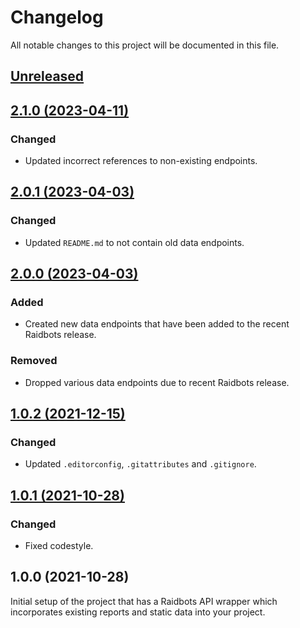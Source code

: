 # Changelog
All notable changes to this project will be documented in this file.

## [Unreleased](https://github.com/logiek/raidbots-api/compare/2.1.0...master)

## [2.1.0 (2023-04-11)](https://github.com/logiek/raidbots-api/compare/2.0.1....2.1.0)

### Changed
- Updated incorrect references to non-existing endpoints.

## [2.0.1 (2023-04-03)](https://github.com/logiek/raidbots-api/compare/2.0.0....2.0.1)

### Changed
- Updated `README.md` to not contain old data endpoints.

## [2.0.0 (2023-04-03)](https://github.com/logiek/raidbots-api/compare/1.0.2....2.0.0)

### Added
- Created new data endpoints that have been added to the recent Raidbots release.

### Removed
- Dropped various data endpoints due to recent Raidbots release.

## [1.0.2 (2021-12-15)](https://github.com/logiek/raidbots-api/compare/1.0.1....1.0.2)

### Changed
- Updated `.editorconfig`, `.gitattributes` and `.gitignore`.

## [1.0.1 (2021-10-28)](https://github.com/logiek/raidbots-api/compare/1.0.0....1.0.1)

### Changed
- Fixed codestyle.

## 1.0.0 (2021-10-28)

Initial setup of the project that has a Raidbots API wrapper which incorporates existing reports and static data into your project.
